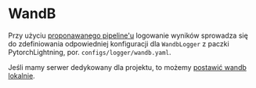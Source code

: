 # WandB

Przy użyciu [proponawanego pipeline'u](experiments_pipeline.md) logowanie wyników sprowadza się do zdefiniowania odpowiedniej konfiguracji dla `WandbLogger` z paczki PytorchLightning, por. `configs/logger/wandb.yaml`.

Jeśli mamy serwer dedykowany dla projektu, to możemy [postawić wandb lokalnie](https://docs.google.com/document/d/1bxBiioSs0-n6ZHsaj25bcqrfqhSryWKK8euC9o9J64U/edit#heading=h.1uorl16z85u).